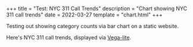 +++
title = "Test: NYC 311 Call Trends"
description = "Chart showing NYC 311 call trends"
date = 2022-03-27
template = "chart.html"
+++

Testing out showing category counts via bar chart on a static website.

Here's NYC 311 call trends, displayed via [Vega-lite](https://vega.github.io/vega-lite/).

